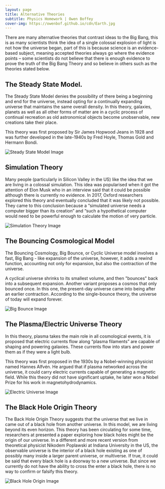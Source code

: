 ```yaml
---
layout: page
title: Alternative Theories
subtitle: Physics Homework | Owen Boffey
cover-img: https://owenbof.github.io/cdn/Earth.jpg
---
```


There are many alternative theories that contrast ideas to the Big Bang, this is as many scientists think the idea of a single colossal explosion of light is not how the universe began, part of this is because science is an evidence-based subject, meaning accepted theories always go where the evidence points – some scientists do not believe that there is enough evidence to prove the truth of the Big Bang Theory and so believe in others such as the theories stated below. 

## The Steady State Model.

The Steady State Model denies the possibility of there being a beginning and end for the universe, instead opting for a continually expanding universe that maintains the same overall density. In this theory, galaxies, planets as well as all other forms of matter are in a cyclic process of continual recreation as old astronomical objects become unobservable, new creations take their place. 

This theory was first proposed by Sir James Hopwood Jeans in 1928 and was further developed in the late-1940s by Fred Hoyle, Thomas Gold and Hermann Bondi.

<img src="https://www.space.fm/astronomy//images/diagrams/steadystate.gif" alt="Steady State Model Image">

## Simulation Theory

Many people (particularly in Silicon Valley in the US) like the idea that we are living in a colossal simulation. This idea was popularised when it got the attention of Elon Musk who in an interview said that it could be possible although there is currently no evidence. 
In 2017, Oxford researchers explored this theory and eventually concluded that it was likely not possible. They came to this conclusion because a “simulated universe needs a computer bigger than its creation” and “such a hypothetical computer would need to be powerful enough to calculate the motion of very particle. 

<img src="https://miro.medium.com/max/700/1*M6fnXrUa2so_Xz5O4Ki4sA.jpeg" alt="Simulation Theory Image">

## The Bouncing Cosmological Model

The Bouncing Cosmology, Big Bounce, or Cyclic Universe model involves a fast, Big Bang - like expansion of the universe, however, it adds a rewind function, accounting not only for expansion, but also the contraction of the universe.

A cyclical universe shrinks to its smallest volume, and then "bounces" back into a subsequent expansion. Another variant proposes a cosmos that only bounced once. In this one, the present-day universe came into being after an earlier contraction. According to the single-bounce theory, the universe of today will expand forever.

<img src="https://d2r55xnwy6nx47.cloudfront.net/uploads/2020/08/Bouncing-Universe-2880x1620-Lede.jpg" alt="Big Bounce Image">

## The Plasma/Electric Universe Theory

In this theory, plasma takes the main role in all cosmological events, it is proposed that electric currents flow along “plasma filaments” are capable of shaping and powering galaxies. These currents flow into stars and power them as if they were a light bulb. 

This theory was first proposed in the 1930s by a Nobel-winning physicist named Hannes Alfvén. He argued that if plasma networked across the universe, it could carry electric currents capable of generating a magnetic field. While this theory did not have significant uptake, he later won a Nobel Prize for his work in magnetohydrodynamics.


<img src="https://skeptoid.com/eps750x465/4651.jpg" alt="Electric Universe Image">

## The Black Hole Origin Theory

The Back Hole Origin Theory suggests that the universe that we live in came out of a black hole from another universe. In this model, we are living beyond its even horizon. This theory has been circulating for some time, researchers at presented a paper exploring how black holes might be the origin of our universe. In a different and more recent version from theoretical physicist Nikodem Poplawski at Indiana University in the US, the observable universe is the interior of a black hole existing as one of possibly many inside a larger parent universe, or multiverse.
If true, it could be said that every black hole is a doorway to a new universe. But since we currently do not have the ability to cross the enter a black hole, there is no way to confirm or falsify this theory.

<img src="https://specials-images.forbesimg.com/imageserve/5cf17e759736330008aab292/960x0.jpg?fit=scale" alt="Black Hole Origin Image">





